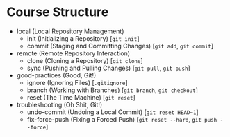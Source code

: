 # Course Structure

- local (Local Repository Management)
  - init (Initializing a Repository) [`git init`]
  - commit (Staging and Committing Changes) [`git add`, `git commit`]
- remote (Remote Repository Interaction)
  - clone (Cloning a Repository) [`git clone`]
  - sync (Pushing and Pulling Changes) [`git pull`, `git push`]
- good-practices (Good, Git!)
  - ignore (Ignoring Files) [`.gitignore`]
  - branch (Working with Branches) [`git branch`, `git checkout`]
  - reset (The Time Machine) [`git reset`]
- troubleshooting (Oh Shit, Git!)
  - undo-commit (Undoing a Local Commit) [`git reset HEAD~1`]
  - fix-force-push (Fixing a Forced Push) [`git reset --hard`, `git push --force`]
